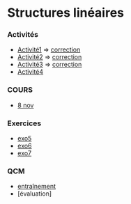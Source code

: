 # Structures linéaires
### Activités
* [Activité1](https://notebook.basthon.fr/?from=https://raw.githubusercontent.com/thfruchart/tnsi/main/04/ACTIVIT%C3%89-PYTHON1.ipynb) => [correction](https://notebook.basthon.fr/?from=https://raw.githubusercontent.com/thfruchart/tnsi/main/04/CORR-Act1.ipynb)
* [Activité2](https://notebook.basthon.fr/?from=https://raw.githubusercontent.com/thfruchart/tnsi/main/04/ACTIVIT%C3%89-PYTHON2.ipynb) => [correction](https://notebook.basthon.fr/?from=https://raw.githubusercontent.com/thfruchart/tnsi/main/04/CORR-Act2.ipynb)
* [Activité3](https://notebook.basthon.fr/?from=https://raw.githubusercontent.com/thfruchart/tnsi/main/04/ACTIVIT%C3%89-PYTHON3.ipynb) => [correction](https://notebook.basthon.fr/?from=https://raw.githubusercontent.com/thfruchart/tnsi/main/04/CORR-Act3.ipynb)
* [Activité4](https://notebook.basthon.fr/?from=https://raw.githubusercontent.com/thfruchart/tnsi/main/04/ACTIVIT%C3%89-PYTHON4.ipynb)

### COURS
* [8 nov](COURS-2022-11-08.ipynb)

### Exercices
* [exo5](https://notebook.basthon.fr/?from=https://raw.githubusercontent.com/thfruchart/tnsi/main/04/exo5.ipynb)
* [exo6](https://notebook.basthon.fr/?from=https://raw.githubusercontent.com/thfruchart/tnsi/main/04/exo6.ipynb)
* [exo7](https://notebook.basthon.fr/?from=https://raw.githubusercontent.com/thfruchart/tnsi/main/04/exo7.ipynb)

### QCM
* [entraînement](https://genumsi.inria.fr/qcm.php?h=a4f4eafe34bd58c711e28d217e71409a)
* [évaluation]
